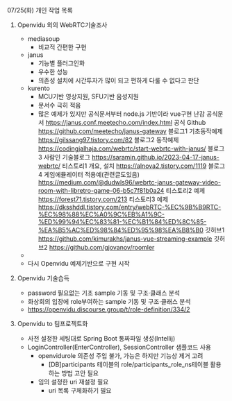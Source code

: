 07/25(화) 개인 작업 목록

1. Openvidu 외의 WebRTC기술조사
    - mediasoup
        - 비교적 간편한 구현
    - janus
        - 기능별 플러그인화
        - 우수한 성능
        - 의존성 설치에 시간투자가 많이 되고 편하게 다룰 수 없다고 판단
    - kurento
        - MCU기반 영상지원, SFU기반 음성지원
        - 문서수 극히 적음
        - 많은 예제가 있지만 공식문서부터 node.js 기반이라 vue구현 난감
공식문서 https://janus.conf.meetecho.com/index.html
공식 Github https://github.com/meetecho/janus-gateway
블로그1 기초동작예제 https://gilssang97.tistory.com/82
블로그2 동작예제 https://codingjalhaja.com/webrtc/start-webrtc-with-janus/
블로그3 사람인 기술블로그
https://saramin.github.io/2023-04-17-janus-webrtc/
티스토리1 개요, 설치 https://alnova2.tistory.com/1119
블로그 4 게임에뮬레이터 적용예(관련글도있음) https://medium.com/@dudwls96/webrtc-janus-gateway-video-room-with-libretro-game-06-b5c7f81b0a24
티스토리2 예제 https://forest71.tistory.com/213
티스토리3 예제 https://dksshddl.tistory.com/entry/webRTC-%EC%9B%B9RTC-%EC%98%88%EC%A0%9C%EB%A1%9C-%ED%99%94%EC%83%81-%EC%B1%84%ED%8C%85-%EA%B5%AC%ED%98%84%ED%95%98%EA%B8%B0
깃허브1 https://github.com/kimurakhs/janus-vue-streaming-example
깃허브2 https://github.com/gjovanov/roomler 
    - 
    - 다시 Openvidu 예제기반으로 구현 시작



2. Openvidu 기술습득
    - password 필요없는 기초 sample 기동 및 구조·클래스 분석
    - 화상회의 입장에 role부여하는 sample 기동 및 구조·클래스 분석
    - https://openvidu.discourse.group/t/role-definition/334/2

3. Openvidu to 팀프로젝트화
    - 사전 설정한 세팅대로 Spring Boot 통짜파일 생성(Intellij)
    - LoginController(EnterController), SessionController 샘플코드 사용
        - openvidurole 의존성 주입 불가, 가능은 하지만 기능상 제거 고려
            - [DB]participants 테이블의 role/participants_role_ns테이블 활용하는 방법 고안 필요
        - 임의 설정한 uri 재설정 필요
            - uri 목록 구체화하기 필요
